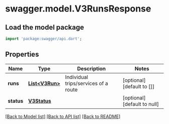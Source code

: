 # swagger.model.V3RunsResponse

## Load the model package
```dart
import 'package:swagger/api.dart';
```

## Properties
Name | Type | Description | Notes
------------ | ------------- | ------------- | -------------
**runs** | [**List&lt;V3Run&gt;**](V3Run.md) | Individual trips/services of a route | [optional] [default to []]
**status** | [**V3Status**](V3Status.md) |  | [optional] [default to null]

[[Back to Model list]](../README.md#documentation-for-models) [[Back to API list]](../README.md#documentation-for-api-endpoints) [[Back to README]](../README.md)

